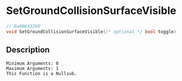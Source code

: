 # SetGroundCollisionSurfaceVisible
```c
// 0x00643260
void SetGroundCollisionSurfaceVisible(/* optional */ bool toggle)
```
## Description
```
Minimum Arguments: 0
Maximum Arguments: 1
This Function is a Nullsub.
```
